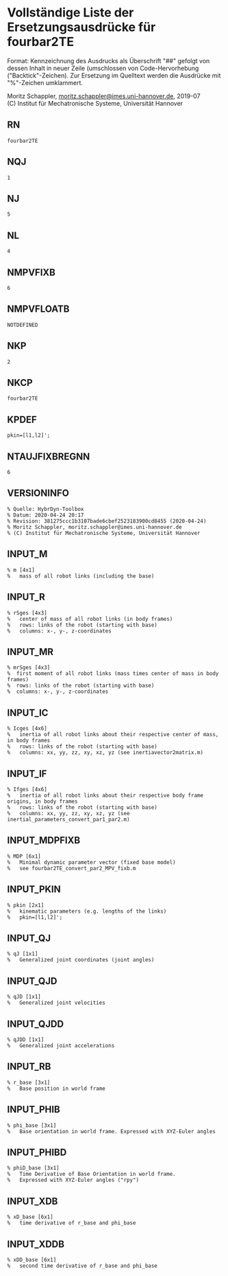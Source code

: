 # Vollständige Liste der Ersetzungsausdrücke für fourbar2TE
Format: Kennzeichnung des Ausdrucks als Überschrift "##" gefolgt von dessen Inhalt in neuer Zeile (umschlossen von Code-Hervorhebung ("Backtick"-Zeichen).
Zur Ersetzung im Quelltext werden die Ausdrücke mit "%"-Zeichen umklammert.

Moritz Schappler, moritz.schappler@imes.uni-hannover.de, 2019-07  
(C) Institut für Mechatronische Systeme, Universität Hannover

## RN

```
fourbar2TE
```

## NQJ

```
1
```

## NJ

```
5
```

## NL

```
4
```

## NMPVFIXB

```
6
```

## NMPVFLOATB

```
NOTDEFINED
```

## NKP

```
2
```

## NKCP

```
fourbar2TE
```

## KPDEF

```
pkin=[l1,l2]';
```

## NTAUJFIXBREGNN

```
6
```

## VERSIONINFO

```
% Quelle: HybrDyn-Toolbox
% Datum: 2020-04-24 20:17
% Revision: 381275ccc1b3107bade6cbef2523183900cd8455 (2020-04-24)
% Moritz Schappler, moritz.schappler@imes.uni-hannover.de
% (C) Institut für Mechatronische Systeme, Universität Hannover
```

## INPUT_M

```
% m [4x1]
%   mass of all robot links (including the base)
```

## INPUT_R

```
% rSges [4x3]
%   center of mass of all robot links (in body frames)
%   rows: links of the robot (starting with base)
%   columns: x-, y-, z-coordinates
```

## INPUT_MR

```
% mrSges [4x3]
%  first moment of all robot links (mass times center of mass in body frames)
%  rows: links of the robot (starting with base)
%  columns: x-, y-, z-coordinates
```

## INPUT_IC

```
% Icges [4x6]
%   inertia of all robot links about their respective center of mass, in body frames
%   rows: links of the robot (starting with base)
%   columns: xx, yy, zz, xy, xz, yz (see inertiavector2matrix.m)
```

## INPUT_IF

```
% Ifges [4x6]
%   inertia of all robot links about their respective body frame origins, in body frames
%   rows: links of the robot (starting with base)
%   columns: xx, yy, zz, xy, xz, yz (see inertial_parameters_convert_par1_par2.m)
```

## INPUT_MDPFIXB

```
% MDP [6x1]
%   Minimal dynamic parameter vector (fixed base model)
%   see fourbar2TE_convert_par2_MPV_fixb.m
```

## INPUT_PKIN

```
% pkin [2x1]
%   kinematic parameters (e.g. lengths of the links)
%   pkin=[l1,l2]';
```

## INPUT_QJ

```
% qJ [1x1]
%   Generalized joint coordinates (joint angles)
```

## INPUT_QJD

```
% qJD [1x1]
%   Generalized joint velocities
```

## INPUT_QJDD

```
% qJDD [1x1]
%   Generalized joint accelerations
```

## INPUT_RB

```
% r_base [3x1]
%   Base position in world frame
```

## INPUT_PHIB

```
% phi_base [3x1]
%   Base orientation in world frame. Expressed with XYZ-Euler angles
```

## INPUT_PHIBD

```
% phiD_base [3x1]
%   Time Derivative of Base Orientation in world frame.
%   Expressed with XYZ-Euler angles ("rpy")
```

## INPUT_XDB

```
% xD_base [6x1]
%   time derivative of r_base and phi_base
```

## INPUT_XDDB

```
% xDD_base [6x1]
%   second time derivative of r_base and phi_base
```

